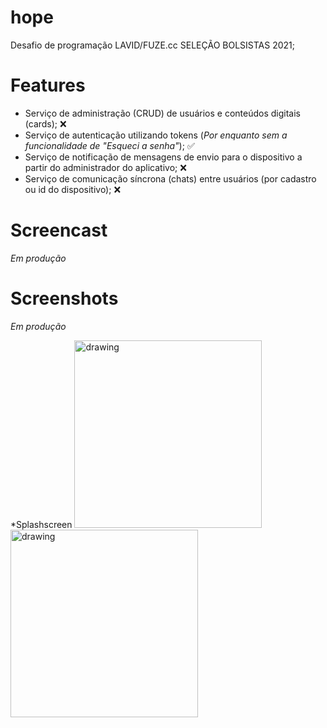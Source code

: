 # hope
Desafio de programação LAVID/FUZE.cc SELEÇÃO BOLSISTAS 2021;

# Features

* Serviço de administração (CRUD) de usuários e conteúdos digitais (cards); :x:
* Serviço de autenticação utilizando tokens (*Por enquanto sem a funcionalidade de "Esqueci a senha"*); :white_check_mark:
* Serviço de notificação de mensagens de envio para o dispositivo a partir do administrador do aplicativo; :x:
* Serviço de comunicação síncrona (chats) entre usuários (por cadastro ou id do dispositivo); :x:

# Screencast

*Em produção*

# Screenshots

*Em produção*

*Splashscreen
<img src="Screenshot_1613622538.png" alt="drawing" width="300"/> <img src="Screenshot_1613622538.png" alt="drawing" width="300"/>

